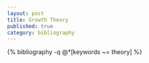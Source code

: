 ```yaml
---
layout: post
title: Growth Theory
published: true
category: bibliography
---
```


{% bibliography -q @*[keywords ~= theory] %}
